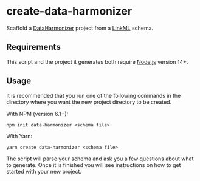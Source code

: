 # create-data-harmonizer

Scaffold a [DataHarmonizer](https://github.com/cidgoh/DataHarmonizer) project from a [LinkML](https://linkml.io/) schema.

## Requirements 

This script and the project it generates both require [Node.js](https://nodejs.org) version 14+.

## Usage

It is recommended that you run one of the following commands in the directory where you want the new project directory to be created.

With NPM (version 6.1+):

```shell
npm init data-harmonizer <schema file>
```

With Yarn:

```shell
yarn create data-harmonizer <schema file>
```

The script will parse your schema and ask you a few questions about what to generate. Once it is finished you will see instructions on how to get started with your new project.
